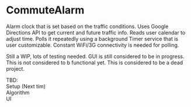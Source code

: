 # CommuteAlarm
Alarm clock that is set based on the traffic conditions. Uses Google Directions API to get current and future traffic info. Reads user calendar to adjust time. Polls it repeatedly using a background Timer service that is user customizable. Constant WiFi/3G connectivity is needed for polling.

Still a WIP, lots of testing needed. GUI is still considered to be in progress. This is not considered to b functional yet. This is considered to be a dead project.

TBD: <br/>
Setup (Next tim)<br/>
Algorithm <br/>
UI <br/>
